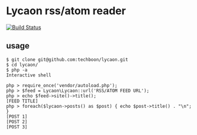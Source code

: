 # Lycaon rss/atom reader

[![Build Status](https://travis-ci.org/techboon/lycaon.svg?branch=master)](https://travis-ci.org/techboon/lycaon)

## usage
```
$ git clone git@github.com:techboon/lycaon.git
$ cd lycaon/
$ php -a
Interactive shell

php > require_once('vendor/autoload.php');
php > $feed = Lycaon\Lycaon::url('RSS/ATOM FEED URL');
php > echo $feed->site()->title();
[FEED TITLE]
php > foreach($lycaon->posts() as $post) { echo $post->title() . "\n"; }
[POST 1]
[POST 2]
[POST 3]
```
